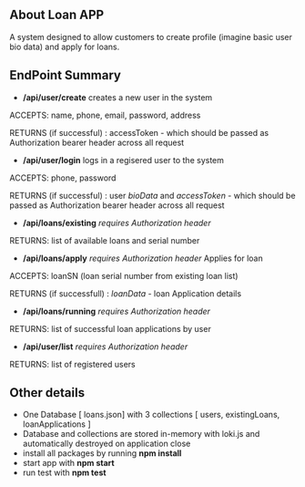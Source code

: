 
## About Loan APP

A system designed to allow customers to create profile (imagine basic user bio data) and apply for loans.

## EndPoint Summary


-  **/api/user/create** <POST>
creates a new user in the system

ACCEPTS: name, phone, email, password, address

RETURNS (if successful) : accessToken - which should be passed as Authorization bearer header across all request

-  **/api/user/login** <POST>
logs in a regisered user to the system

ACCEPTS: phone, password

RETURNS (if successful) : user *bioData* and *accessToken* - which should be passed as Authorization bearer header across all request

-  **/api/loans/existing** <GET> *requires Authorization header*

RETURNS:  list of available loans and serial number

-  **/api/loans/apply** <POST> *requires Authorization header*
Applies for loan 

ACCEPTS: loanSN (loan serial number from existing loan list)

RETURNS (if successfull) : *loanData* - loan Application details

-  **/api/loans/running** <GET> *requires Authorization header*

RETURNS:  list of successful loan applications by user

-  **/api/user/list** <GET> *requires Authorization header*

RETURNS: list of registered users


## Other details

-  One Database [ loans.json]  with 3 collections [ users, existingLoans, loanApplications ]
-  Database and collections are stored in-memory with loki.js and automatically destroyed on application close
-  install all packages by running **npm install**
-  start app with **npm start**
-  run test with **npm test**
